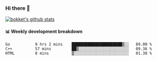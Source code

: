 ### Hi there 👋
[![bokket's github stats](https://github-readme-stats.vercel.app/api?username=bokket&show_icons=true&count_private=true)](https://github.com/anuraghazra/github-readme-stats)

#### :bar_chart: Weekly development breakdown
<!--START_SECTION:waka-->
```text
Go           9 hrs 2 mins    ██████████████████████▒░░   89.00 % 
C++          57 mins         ██▒░░░░░░░░░░░░░░░░░░░░░░   09.36 % 
HTML         8 mins          ▒░░░░░░░░░░░░░░░░░░░░░░░░   01.38 % 
```
<!--END_SECTION:waka-->
